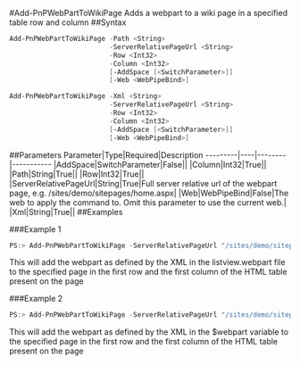 #Add-PnPWebPartToWikiPage
Adds a webpart to a wiki page in a specified table row and column
##Syntax
```powershell
Add-PnPWebPartToWikiPage -Path <String>
                         -ServerRelativePageUrl <String>
                         -Row <Int32>
                         -Column <Int32>
                         [-AddSpace [<SwitchParameter>]]
                         [-Web <WebPipeBind>]
```


```powershell
Add-PnPWebPartToWikiPage -Xml <String>
                         -ServerRelativePageUrl <String>
                         -Row <Int32>
                         -Column <Int32>
                         [-AddSpace [<SwitchParameter>]]
                         [-Web <WebPipeBind>]
```


##Parameters
Parameter|Type|Required|Description
---------|----|--------|-----------
|AddSpace|SwitchParameter|False||
|Column|Int32|True||
|Path|String|True||
|Row|Int32|True||
|ServerRelativePageUrl|String|True|Full server relative url of the webpart page, e.g. /sites/demo/sitepages/home.aspx|
|Web|WebPipeBind|False|The web to apply the command to. Omit this parameter to use the current web.|
|Xml|String|True||
##Examples

###Example 1
```powershell
PS:> Add-PnPWebPartToWikiPage -ServerRelativePageUrl "/sites/demo/sitepages/home.aspx" -Path "c:\myfiles\listview.webpart" -Row 1 -Column 1
```
This will add the webpart as defined by the XML in the listview.webpart file to the specified page in the first row and the first column of the HTML table present on the page

###Example 2
```powershell
PS:> Add-PnPWebPartToWikiPage -ServerRelativePageUrl "/sites/demo/sitepages/home.aspx" -XML $webpart -Row 1 -Column 1
```
This will add the webpart as defined by the XML in the $webpart variable to the specified page in the first row and the first column of the HTML table present on the page

